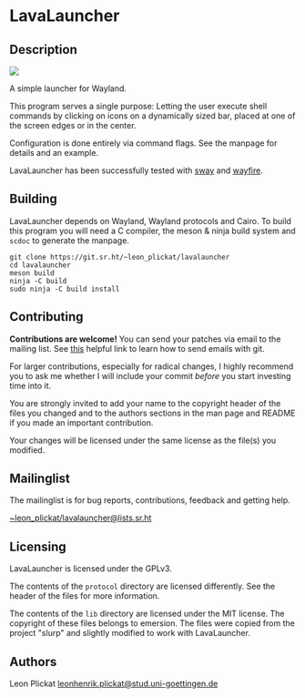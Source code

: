 # LavaLauncher
## Description

<img src="https://git.sr.ht/~leon_plickat/lavalauncher/blob/master/.meta/example.jpg">

A simple launcher for Wayland.

This program serves a single purpose: Letting the user execute shell commands
by clicking on icons on a dynamically sized bar, placed at one of the screen
edges or in the center.

Configuration is done entirely via command flags. See the manpage for details
and an example.

LavaLauncher has been successfully tested with [sway](https://github.com/swaywm/sway)
and [wayfire](https://github.com/WayfireWM/wayfire).


## Building

LavaLauncher depends on Wayland, Wayland protocols and Cairo. To build
this program you will need a C compiler, the meson & ninja build system and
`scdoc` to generate the manpage.

    git clone https://git.sr.ht/~leon_plickat/lavalauncher
    cd lavalauncher
    meson build
    ninja -C build
    sudo ninja -C build install


## Contributing

**Contributions are welcome!** You can send your patches via email to the
mailing list. See [this](https://git-send-email.io/) helpful link to learn how
to send emails with git.

For larger contributions, especially for radical changes, I highly recommend you
to ask me whether I will include your commit *before* you start investing time
into it.

You are strongly invited to add your name to the copyright header of the files
you changed and to the authors sections in the man page and README if you made
an important contribution.

Your changes will be licensed under the same license as the file(s) you modified.


## Mailinglist

The mailinglist is for bug reports, contributions, feedback and getting help.

[~leon_plickat/lavalauncher@lists.sr.ht](mailto:~leon_plickat/lavalauncher@lists.sr.ht)


## Licensing

LavaLauncher is licensed under the GPLv3.

The contents of the `protocol` directory are licensed differently.  See the
header of the files for more information.

The contents of the `lib` directory are licensed under the MIT license. The
copyright of these files belongs to emersion. The files were copied from the
project "slurp" and slightly modified to work with LavaLauncher.


## Authors

Leon Plickat <leonhenrik.plickat@stud.uni-goettingen.de>
